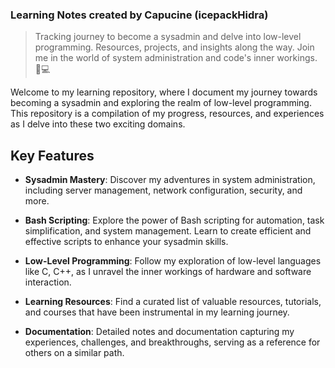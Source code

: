 
### Learning Notes created by Capucine (icepackHidra)

> Tracking journey to become a sysadmin and delve into low-level programming. Resources, projects, and insights along the way. Join me in the world of system administration and code's inner workings. 🚀💻

Welcome to my learning repository, where I document my journey towards becoming a sysadmin and exploring the realm of low-level programming. This repository is a compilation of my progress, resources, and experiences as I delve into these two exciting domains.

## Key Features

- **Sysadmin Mastery**: Discover my adventures in system administration, including server management, network configuration, security, and more.

- **Bash Scripting**: Explore the power of Bash scripting for automation, task simplification, and system management. Learn to create efficient and effective scripts to enhance your sysadmin skills.

- **Low-Level Programming**: Follow my exploration of low-level languages like C, C++, as I unravel the inner workings of hardware and software interaction.

- **Learning Resources**: Find a curated list of valuable resources, tutorials, and courses that have been instrumental in my learning journey.

- **Documentation**: Detailed notes and documentation capturing my experiences, challenges, and breakthroughs, serving as a reference for others on a similar path.


